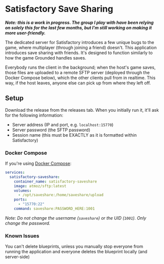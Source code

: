 # Satisfactory Save Sharing

**_Note: this is a work in progress. The group I play with have been relying on solely this for the last few months, but
I'm still working on making it more user-friendly._**

The dedicated server for Satisfactory introduces a few unique bugs to the game, where multiplayer (through joining a
friend) doesn't. This application introduces save sharing with friends. It's designed to function similarly to how the
game Grounded handles saves.

Everybody runs the client in the background; when the host's game saves, those files are uploaded to a remote SFTP
server (deployed through the Docker Compose below), which the other clients pull from in realtime. This way, if the host
leaves, anyone else can pick up from where they left off.

## Setup

Download the release from the releases tab. When you initially run it, it'll ask for the following information:

- Server address (IP and port, e.g. `localhost:15770`)
- Server password (the SFTP password)
- Session name (this must be EXACTLY as it is formatted within Satisfactory)

### Docker Compose

If you're using [Docker Compose](https://docs.docker.com/compose/):

```yaml
services:
  satisfactory-saveshare:
    container_name: satisfactory-saveshare
    image: atmoz/sftp:latest
    volumes:
      - /opt/saveshare:/home/saveshare/upload
    ports:
      - "15770:22"
    command: saveshare:PASSWORD_HERE:1001
```

_Note: Do not change the username (`saveshare`) or the UID (`1001`). Only change the password._

### Known Issues

You can't delete blueprints, unless you manually stop everyone from running the application and everyone deletes the
blueprint locally (and server-side)
